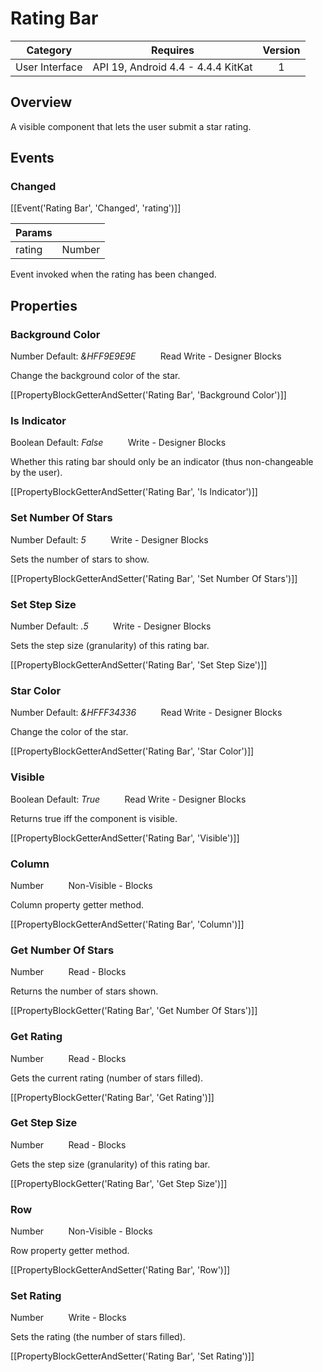 # Rating Bar

| Category | Requires | Version |
|:--------:|:-------:|:--------:|
|User Interface|API 19, Android 4.4 - 4.4.4 KitKat|1|

## Overview

A visible component that lets the user submit a star rating.

## Events

### Changed

[[Event('Rating Bar', 'Changed', 'rating')]]

| Params | []() |
|--------|------|
|rating|Number|


Event invoked when the rating has been changed.

## Properties

### Background Color

<span class="chip chip-number">Number</span> <span class="chip chip-number">Default: <i>&HFF9E9E9E</i></span>&nbsp;&nbsp;&nbsp;&nbsp;&nbsp;&nbsp;&nbsp;&nbsp;&nbsp;&nbsp;<span class="chip chip-rw">Read</span> <span class="chip chip-rw">Write</span> - <span class="chip chip-bd">Designer</span> <span class="chip chip-bd">Blocks</span> 

Change the background color of the star.

[[PropertyBlockGetterAndSetter('Rating Bar', 'Background Color')]]

### Is Indicator

<span class="chip chip-boolean">Boolean</span> <span class="chip chip-boolean">Default: <i>False</i></span>&nbsp;&nbsp;&nbsp;&nbsp;&nbsp;&nbsp;&nbsp;&nbsp;&nbsp;&nbsp;<span class="chip chip-rw">Write</span> - <span class="chip chip-bd">Designer</span> <span class="chip chip-bd">Blocks</span> 

Whether this rating bar should only be an indicator (thus non-changeable by the user).

[[PropertyBlockGetterAndSetter('Rating Bar', 'Is Indicator')]]

### Set Number Of Stars

<span class="chip chip-number">Number</span> <span class="chip chip-number">Default: <i>5</i></span>&nbsp;&nbsp;&nbsp;&nbsp;&nbsp;&nbsp;&nbsp;&nbsp;&nbsp;&nbsp;<span class="chip chip-rw">Write</span> - <span class="chip chip-bd">Designer</span> <span class="chip chip-bd">Blocks</span> 

Sets the number of stars to show.

[[PropertyBlockGetterAndSetter('Rating Bar', 'Set Number Of Stars')]]

### Set Step Size

<span class="chip chip-number">Number</span> <span class="chip chip-number">Default: <i>.5</i></span>&nbsp;&nbsp;&nbsp;&nbsp;&nbsp;&nbsp;&nbsp;&nbsp;&nbsp;&nbsp;<span class="chip chip-rw">Write</span> - <span class="chip chip-bd">Designer</span> <span class="chip chip-bd">Blocks</span> 

Sets the step size (granularity) of this rating bar.

[[PropertyBlockGetterAndSetter('Rating Bar', 'Set Step Size')]]

### Star Color

<span class="chip chip-number">Number</span> <span class="chip chip-number">Default: <i>&HFFF34336</i></span>&nbsp;&nbsp;&nbsp;&nbsp;&nbsp;&nbsp;&nbsp;&nbsp;&nbsp;&nbsp;<span class="chip chip-rw">Read</span> <span class="chip chip-rw">Write</span> - <span class="chip chip-bd">Designer</span> <span class="chip chip-bd">Blocks</span> 

Change the color of the star.

[[PropertyBlockGetterAndSetter('Rating Bar', 'Star Color')]]

### Visible

<span class="chip chip-boolean">Boolean</span> <span class="chip chip-boolean">Default: <i>True</i></span>&nbsp;&nbsp;&nbsp;&nbsp;&nbsp;&nbsp;&nbsp;&nbsp;&nbsp;&nbsp;<span class="chip chip-rw">Read</span> <span class="chip chip-rw">Write</span> - <span class="chip chip-bd">Designer</span> <span class="chip chip-bd">Blocks</span> 

Returns true iff the component is visible.

[[PropertyBlockGetterAndSetter('Rating Bar', 'Visible')]]

### Column

<span class="chip chip-number">Number</span>&nbsp;&nbsp;&nbsp;&nbsp;&nbsp;&nbsp;&nbsp;&nbsp;&nbsp;&nbsp;<span class="chip chip-rw">Non-Visible</span> - <span class="chip chip-bd">Blocks</span> 

Column property getter method.

[[PropertyBlockGetterAndSetter('Rating Bar', 'Column')]]

### Get Number Of Stars

<span class="chip chip-number">Number</span>&nbsp;&nbsp;&nbsp;&nbsp;&nbsp;&nbsp;&nbsp;&nbsp;&nbsp;&nbsp;<span class="chip chip-rw">Read</span> - <span class="chip chip-bd">Blocks</span> 

Returns the number of stars shown.

[[PropertyBlockGetter('Rating Bar', 'Get Number Of Stars')]]

### Get Rating

<span class="chip chip-number">Number</span>&nbsp;&nbsp;&nbsp;&nbsp;&nbsp;&nbsp;&nbsp;&nbsp;&nbsp;&nbsp;<span class="chip chip-rw">Read</span> - <span class="chip chip-bd">Blocks</span> 

Gets the current rating (number of stars filled).

[[PropertyBlockGetter('Rating Bar', 'Get Rating')]]

### Get Step Size

<span class="chip chip-number">Number</span>&nbsp;&nbsp;&nbsp;&nbsp;&nbsp;&nbsp;&nbsp;&nbsp;&nbsp;&nbsp;<span class="chip chip-rw">Read</span> - <span class="chip chip-bd">Blocks</span> 

Gets the step size (granularity) of this rating bar.

[[PropertyBlockGetter('Rating Bar', 'Get Step Size')]]

### Row

<span class="chip chip-number">Number</span>&nbsp;&nbsp;&nbsp;&nbsp;&nbsp;&nbsp;&nbsp;&nbsp;&nbsp;&nbsp;<span class="chip chip-rw">Non-Visible</span> - <span class="chip chip-bd">Blocks</span> 

Row property getter method.

[[PropertyBlockGetterAndSetter('Rating Bar', 'Row')]]

### Set Rating

<span class="chip chip-number">Number</span>&nbsp;&nbsp;&nbsp;&nbsp;&nbsp;&nbsp;&nbsp;&nbsp;&nbsp;&nbsp;<span class="chip chip-rw">Write</span> - <span class="chip chip-bd">Blocks</span> 

Sets the rating (the number of stars filled).

[[PropertyBlockGetterAndSetter('Rating Bar', 'Set Rating')]]